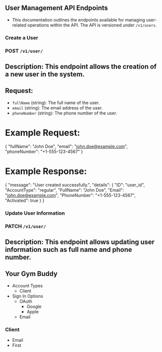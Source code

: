 ## User Management API Endpoints

- This documentation outlines the endpoints available for managing user-related operations within the API. The API is versioned under `/v1/users`.

### Create a User

### POST `/v1/user/`

## Description: This endpoint allows the creation of a new user in the system.

## Request:

- `fullName` (string): The full name of the user.
- `email` (string): The email address of the user.
- `phoneNumber` (string): The phone number of the user.

# Example Request:
{
    "fullName": "John Doe",
    "email": "john.doe@example.com",
    "phoneNumber": "+1-555-123-4567"
}

# Example Response:
{
    "message": "User created successfully.",
    "details": {
        "ID": "user_id",
        "AccountType": "regular",
        "FullName": "John Doe",
        "Email": "john.doe@example.com",
        "PhoneNumber": "+1-555-123-4567",
        "Activated": true
    }
}

### Update User Information

### PATCH `/v1/user/`

## Description:  This endpoint allows updating user information such as full name and phone number.




## Your Gym Buddy

- Account Types
  - Client
- Sign In Options
  - OAuth
    - Google
    - Apple
  - Email

### Client

- Email
- First

